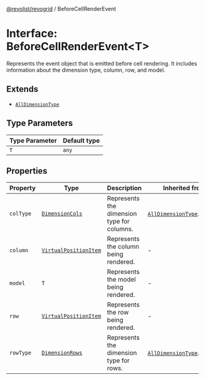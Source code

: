 [@revolist/revogrid](README.md) / BeforeCellRenderEvent

# Interface: BeforeCellRenderEvent\<T\>

Represents the event object that is emitted before cell rendering.
It includes information about the dimension type, column, row, and model.

## Extends

- [`AllDimensionType`](Interface.AllDimensionType.md)

## Type Parameters

| Type Parameter | Default type |
| ------ | ------ |
| `T` | `any` |

## Properties

| Property | Type | Description | Inherited from | Defined in |
| ------ | ------ | ------ | ------ | ------ |
| `colType` | [`DimensionCols`](TypeAlias.DimensionCols.md) | Represents the dimension type for columns. | [`AllDimensionType`](Interface.AllDimensionType.md).`colType` | [src/types/interfaces.ts:756](https://github.com/revolist/revogrid/blob/825821baadfa2debcf4d39f08d4e13cf00eca4b8/src/types/interfaces.ts#L756) |
| `column` | [`VirtualPositionItem`](Interface.VirtualPositionItem.md) | Represents the column being rendered. | - | [src/types/interfaces.ts:699](https://github.com/revolist/revogrid/blob/825821baadfa2debcf4d39f08d4e13cf00eca4b8/src/types/interfaces.ts#L699) |
| `model` | `T` | Represents the model being rendered. | - | [src/types/interfaces.ts:709](https://github.com/revolist/revogrid/blob/825821baadfa2debcf4d39f08d4e13cf00eca4b8/src/types/interfaces.ts#L709) |
| `row` | [`VirtualPositionItem`](Interface.VirtualPositionItem.md) | Represents the row being rendered. | - | [src/types/interfaces.ts:704](https://github.com/revolist/revogrid/blob/825821baadfa2debcf4d39f08d4e13cf00eca4b8/src/types/interfaces.ts#L704) |
| `rowType` | [`DimensionRows`](TypeAlias.DimensionRows.md) | Represents the dimension type for rows. | [`AllDimensionType`](Interface.AllDimensionType.md).`rowType` | [src/types/interfaces.ts:751](https://github.com/revolist/revogrid/blob/825821baadfa2debcf4d39f08d4e13cf00eca4b8/src/types/interfaces.ts#L751) |
